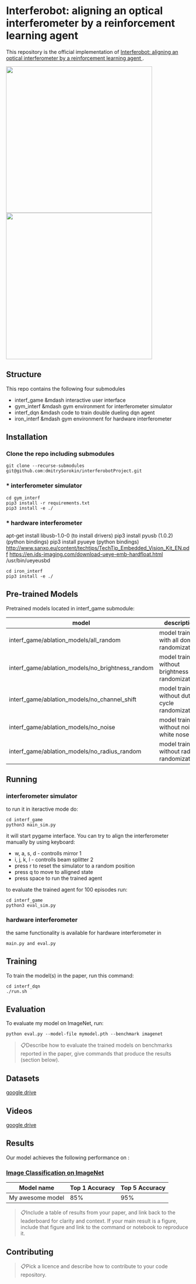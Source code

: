 # Interferobot: aligning an optical interferometer by a reinforcement learning agent 

This repository is the official implementation of [Interferobot: aligning an optical interferometer by a reinforcement learning agent ](https://arxiv.org/abs/TODO). 

<p float="center">
    <img src="gif/0.gif" width="400"/>
    <img src="gif/2.gif" width="400"/>
</p>


## Structure
This repo contains the following four submodules 
* interf_game &mdash interactive user interface
* gym_interf &mdash gym environment for interferometer simulator
* interf_dqn &mdash code to train double dueling dqn agent
* iron_interf &mdash gym environment for hardware interferometer

## Installation

### Clone the repo including submodules 
```
git clone --recurse-submodules git@github.com:dmitrySorokin/interferobotProject.git
```

### * interferometer simulator
```
cd gym_interf
pip3 install -r requirements.txt
pip3 install -e ./
```

### * hardware interferometer

apt-get install libusb-1.0-0 (to install drivers) 
pip3 install pyusb (1.0.2) (python bindings) 
pip3 install pyueye (python bindings)
http://www.sanxo.eu/content/techtips/TechTip_Embedded_Vision_Kit_EN.pdf
https://en.ids-imaging.com/download-ueye-emb-hardfloat.html
/usr/bin/ueyeusbd

```
cd iron_interf
pip3 install -e ./
```

## Pre-trained Models

Pretrained models located in interf_game submodule:

|  model |  description | 
|---|---|
| interf_game/ablation_models/all_random  |  model trained with all doman randomizations  | 
| interf_game/ablation_models/no_brightness_random  |   model trained without brightness randomization | 
|  interf_game/ablation_models/no_channel_shift  |  model trained without duty cycle randomization |
|  interf_game/ablation_models/no_noise  |  model trained without noise white nose |
|  interf_game/ablation_models/no_radius_random  |  model trained without radius randomization |

## Running

### interferometer simulator 
to run it in iteractive mode do:
```
cd interf_game
python3 main_sim.py
```
it will start pygame interface. You can try to align the interferometer manually by using keyboard:
* w, a, s, d - controlls mirror 1
* i, j, k, l  - controlls beam splitter 2
* press r to reset the simulator to a random position
* press q to move to alligned state
* press space to run the trained agent


to evaluate the trained agent for 100 episodes run:
```
cd interf_game
python3 eval_sim.py
```

### hardware interferometer
the same functionality is available for hardware interferometer in 
```
main.py and eval.py
```

## Training

To train the model(s) in the paper, run this command:

```
cd interf_dqn
./run.sh
```

## Evaluation

To evaluate my model on ImageNet, run:

```eval
python eval.py --model-file mymodel.pth --benchmark imagenet
```

> 📋Describe how to evaluate the trained models on benchmarks reported in the paper, give commands that produce the results (section below).


## Datasets

[google drive](https://drive.google.com/drive/folders/1hJ7qZNdD0RXapVm97u8iSA2aWGZymRJf?usp=sharing)

## Videos

[google drive](https://drive.google.com/drive/folders/1aCN76hxIwY7zNbrZd84NIdNhdQE5yzfP?usp=sharing)

## Results

Our model achieves the following performance on :

### [Image Classification on ImageNet](https://paperswithcode.com/sota/image-classification-on-imagenet)

| Model name         | Top 1 Accuracy  | Top 5 Accuracy |
| ------------------ |---------------- | -------------- |
| My awesome model   |     85%         |      95%       |

> 📋Include a table of results from your paper, and link back to the leaderboard for clarity and context. If your main result is a figure, include that figure and link to the command or notebook to reproduce it. 


## Contributing

> 📋Pick a licence and describe how to contribute to your code repository. 
